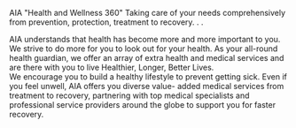 AIA "Health and Wellness 360" Taking care of your needs comprehensively from prevention, protection, treatment to recovery. . . 

AIA understands that health has become more and more important to you. We strive to do more for you to look out for
your health. As your all-round health guardian, we offer an array of extra health and medical services and are there with
you to live Healthier, Longer, Better Lives.  
We encourage you to build a healthy lifestyle to prevent getting sick. Even if you feel unwell, AIA offers you diverse value-
added medical services from treatment to recovery, partnering with top medical specialists and professional service
providers around the globe to support you for faster recovery.  
<figure>
</figure>
